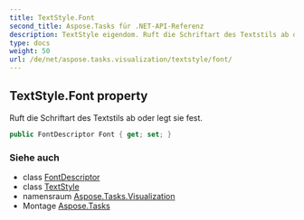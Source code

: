 ```yaml
---
title: TextStyle.Font
second_title: Aspose.Tasks für .NET-API-Referenz
description: TextStyle eigendom. Ruft die Schriftart des Textstils ab oder legt sie fest.
type: docs
weight: 50
url: /de/net/aspose.tasks.visualization/textstyle/font/
---
```

## TextStyle.Font property

Ruft die Schriftart des Textstils ab oder legt sie fest.

```csharp
public FontDescriptor Font { get; set; }
```

### Siehe auch

* class [FontDescriptor](../../fontdescriptor/)
* class [TextStyle](../)
* namensraum [Aspose.Tasks.Visualization](../../textstyle/)
* Montage [Aspose.Tasks](../../../)


